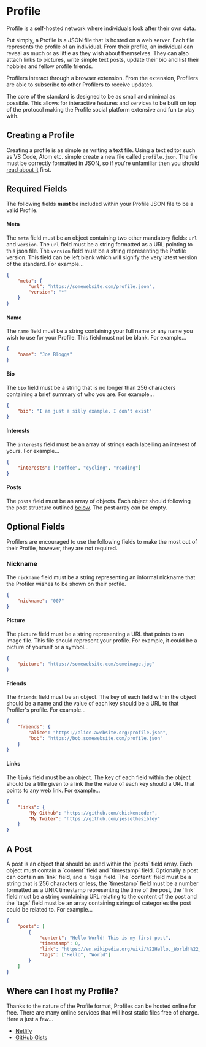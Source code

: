 # Profile

Profile is a self-hosted network where individuals look after their own data.

Put simply, a Profile is a JSON file that is hosted on a web server. Each file represents the profile of an individual. From their profile, an individual can reveal as much or as little as they wish about themselves. They can also attach links to pictures, write simple text posts, update their bio and list their hobbies and fellow profile friends.

Profilers interact through a browser extension. From the extension, Profilers are able to subscribe to other Profilers to receive updates.

The core of the standard is designed to be as small and minimal as possible. This allows for interactive features and services to be built on top of the protocol making the Profile social platform extensive and fun to play with.

## Creating a Profile
Creating a profile is as simple as writing a text file. Using a text editor such as VS Code, Atom etc. simple create a new file called `profile.json`. The file must be correctly formatted in JSON, so if you're unfamiliar then you should [read about it](https://www.w3schools.com/js/js_json_syntax.asp) first.

## Required Fields
The following fields **must** be included within your Profile JSON file to be a valid Profile.

#### Meta
The `meta` field must be an object containing two other mandatory fields: `url` and `version`. The `url` field must be a string formatted as a URL pointing to this json file. The `version` field must be a string representing the Profile version. This field can be left blank which will signify the very latest version of the standard. For example...

```json
{
    "meta": {
        "url": "https://somewebsite.com/profile.json",
        "version": "*"
    }
}
```

#### Name
The `name` field must be a string containing your full name or any name you wish to use for your Profile. This field must not be blank. For example...

```json
{
    "name": "Joe Bloggs"
}
```

#### Bio
The `bio` field must be a string that is no longer than 256 characters containing a brief summary of who you are. For example...

```json
{
    "bio": "I am just a silly example. I don't exist"
}
```

#### Interests
The `interests` field must be an array of strings each labelling an interest of yours. For example...

```json
{
    "interests": ["coffee", "cycling", "reading"]
}
```

#### Posts
The `posts` field must be an array of objects. Each object should following the post structure outlined [below](#post). The post array can be empty. 

## Optional Fields
Profilers are encouraged to use the following fields to make the most out of their Profile, however, they are not required.

### Nickname
The `nickname` field must be a string representing an informal nickname that the Profiler wishes to be shown on their profile.

```json
{
    "nickname": "007"
}
```

#### Picture
The `picture` field must be a string representing a URL that points to an image file. This file should represent your profile. For example, it could be a picture of yourself or a symbol...

```json
{
    "picture": "https://somewebsite.com/someimage.jpg" 
}
```

#### Friends
The `friends` field must be an object. The key of each field within the object should be a name and the value of each key should be a URL to that Profiler's profile. For example...

```json
{
    "friends": {
        "alice": "https://alice.awebsite.org/profile.json",
        "bob": "https://bob.somewebsite.com/profile.json"
    }
}
```

#### Links
The `links` field must be an object. The key of each field within the object should be a title given to a link the the value of each key should a URL that points to any web link. For example...

```json
{
    "links": {
        "My Github": "https://github.com/chickencoder",
        "My Twiter": "https://github.com/jessethesibley"
    }
}
```

<h2 name="post">A Post</h2>
A post is an object that should be used within the `posts` field array. Each object must contain a `content` field and `timestamp` field. Optionally a post can contain an `link` field, and a `tags` field. The `content` field must be a string that is 256 characters or less, the `timestamp` field must be a number formatted as a UNIX timestamp representing the time of the post, the `link` field must be a string containing URL relating to the content of the post and the `tags` field must be an array containing strings of categories the post could be related to. For example...

```json
{
    "posts": [
        {
            "content": "Hello World! This is my first post",
            "timestamp": 0,
            "link": "https://en.wikipedia.org/wiki/%22Hello,_World!%22_program",
            "tags": ["Hello", "World"]
        }
    ]
}
```

## Where can I host my Profile?
Thanks to the nature of the Profile format, Profiles can be hosted online for free. There are many online services that will host static files free of charge. Here a just a few...
* [Netlify](https://netlify.com)
* [GitHub Gists](https://gist.github.com)